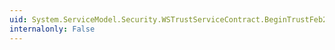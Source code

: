 ```yaml
---
uid: System.ServiceModel.Security.WSTrustServiceContract.BeginTrustFeb2005RenewResponse(System.ServiceModel.Channels.Message,System.AsyncCallback,System.Object)
internalonly: False
---
```

